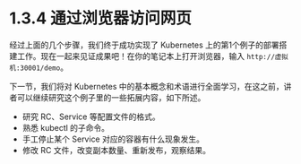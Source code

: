 # 1.3.4 通过浏览器访问网页

经过上面的几个步骤，我们终于成功实现了 Kubernetes 上的第1个例子的部署搭建工作。现在一起来见证成果吧！在你的笔记本上打开浏览器，输入 `http://虚拟机:30001/demo`。


下一节，我们将对 Kubernetes 中的基本概念和术语进行全面学习，在这之前，讲者可以继续研究这个例子里的一些拓展内容，如下所述。
- 研究 RC、Service 等配置文件的格式。
- 熟悉 kubectl 的子命令。
- 手工停止某个 Service 对应的容器有什么现象发生。
- 修改 RC 文件，改变副本数量、重新发布，观察结果。

